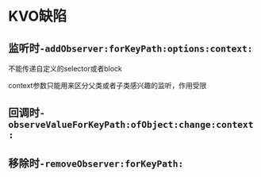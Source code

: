 # KVO缺陷

## 监听时`-addObserver:forKeyPath:options:context:`

不能传递自定义的selector或者block

context参数只能用来区分父类或者子类感兴趣的监听，作用受限

## 回调时`-observeValueForKeyPath:ofObject:change:context:`

## 移除时`-removeObserver:forKeyPath:`



